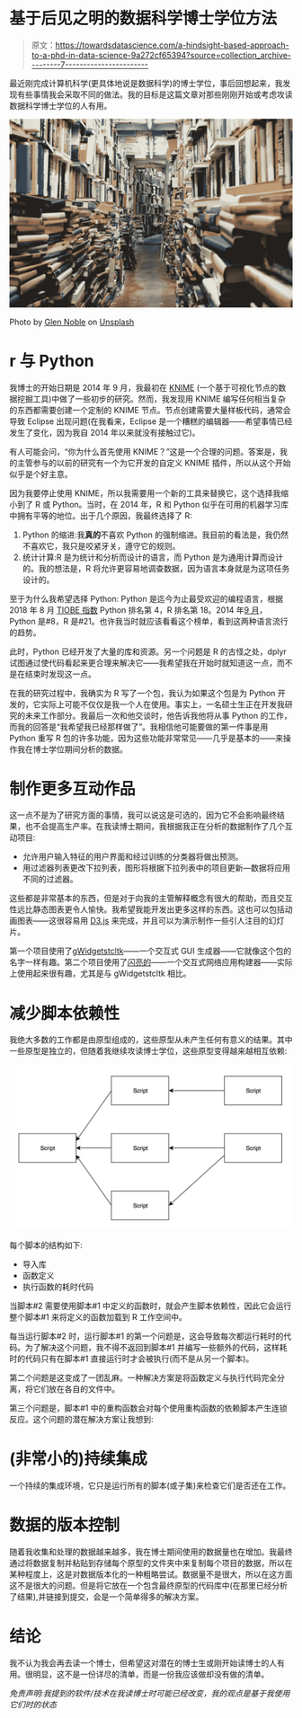 # 基于后见之明的数据科学博士学位方法

> 原文：<https://towardsdatascience.com/a-hindsight-based-approach-to-a-phd-in-data-science-9a272cf65394?source=collection_archive---------7----------------------->

最近刚完成计算机科学(更具体地说是数据科学)的博士学位，事后回想起来，我发现有些事情我会采取不同的做法。我的目标是这篇文章对那些刚刚开始或考虑攻读数据科学博士学位的人有用。

![](img/616901359d38319d6c952c0fc8be3362.png)

Photo by [Glen Noble](https://unsplash.com/photos/o4-YyGi5JBc?utm_source=unsplash&utm_medium=referral&utm_content=creditCopyText) on [Unsplash](https://unsplash.com/search/photos/academia?utm_source=unsplash&utm_medium=referral&utm_content=creditCopyText)

# r 与 Python

我博士的开始日期是 2014 年 9 月，我最初在 [KNIME](https://www.knime.com/) (一个基于可视化节点的数据挖掘工具)中做了一些初步的研究。然而，我发现用 KNIME 编写任何相当复杂的东西都需要创建一个定制的 KNIME 节点。节点创建需要大量样板代码，通常会导致 Eclipse 出现问题(在我看来，Eclipse 是一个糟糕的编辑器——希望事情已经发生了变化，因为我自 2014 年以来就没有接触过它)。

有人可能会问，“你为什么首先使用 KNIME？”这是一个合理的问题。答案是，我的主管参与的以前的研究有一个为它开发的自定义 KNIME 插件，所以从这个开始似乎是个好主意。

因为我要停止使用 KNIME，所以我需要用一个新的工具来替换它，这个选择我缩小到了 R 或 Python。当时，在 2014 年，R 和 Python 似乎在可用的机器学习库中拥有平等的地位。出于几个原因，我最终选择了 R:

1.  Python 的缩进:我**真的**不喜欢 Python 的强制缩进。我目前的看法是，我仍然不喜欢它，我只是咬紧牙关，遵守它的规则。
2.  统计计算:R 是为统计和分析而设计的语言，而 Python 是为通用计算而设计的。我的想法是，R 将允许更容易地调查数据，因为语言本身就是为这项任务设计的。

至于为什么我希望选择 Python: Python 是迄今为止最受欢迎的编程语言，根据 2018 年 8 月 [TIOBE 指数](https://www.tiobe.com/tiobe-index/) Python 排名第 4，R 排名第 18。2014 年[9 月](https://www.immagic.com/eLibrary/ARCHIVES/GENERAL/TIOBE_NL/T140901I.pdf)，Python 是#8，R 是#21。也许我当时就应该看看这个榜单，看到这两种语言流行的趋势。

此时，Python 已经开发了大量的库和资源。另一个问题是 R 的古怪之处，dplyr 试图通过使代码看起来更合理来解决它——我希望我在开始时就知道这一点，而不是在结束时发现这一点。

在我的研究过程中，我确实为 R 写了一个包，我认为如果这个包是为 Python 开发的，它实际上可能不仅仅是我一个人在使用。事实上，一名硕士生正在开发我研究的未来工作部分。我最后一次和他交谈时，他告诉我他将从事 Python 的工作，而我的回答是“我希望我已经那样做了”。我相信他可能要做的第一件事是用 Python 重写 R 包的许多功能，因为这些功能非常常见——几乎是基本的——来操作我在博士学位期间分析的数据。

# 制作更多互动作品

这一点不是为了研究方面的事情，我可以说这是可选的，因为它不会影响最终结果，也不会提高生产率。在我读博士期间，我根据我正在分析的数据制作了几个互动项目:

*   允许用户输入特征的用户界面和经过训练的分类器将做出预测。
*   用过滤器列表更改下拉列表，图形将根据下拉列表中的项目更新—数据将应用不同的过滤器。

这些都是非常基本的东西，但是对于向我的主管解释概念有很大的帮助，而且交互性远比静态图表更令人愉快。我希望我能开发出更多这样的东西。这也可以包括动画图表——这很容易用 [D3.js](https://d3js.org/) 来完成，并且可以为演示制作一些引人注目的幻灯片。

第一个项目使用了[gWidgetstcltk](https://cran.r-project.org/web/packages/gWidgetstcltk/index.html)——一个交互式 GUI 生成器——它就像这个包的名字一样有趣。第二个项目使用了[闪亮的](https://shiny.rstudio.com/)——一个交互式网络应用构建器——实际上使用起来很有趣，尤其是与 gWidgetstcltk 相比。

# 减少脚本依赖性

我绝大多数的工作都是由原型组成的，这些原型从未产生任何有意义的结果。其中一些原型是独立的，但随着我继续攻读博士学位，这些原型变得越来越相互依赖:

![](img/7d135713272ca22daa2b966b0689d27e.png)

每个脚本的结构如下:

*   导入库
*   函数定义
*   执行函数的耗时代码

当脚本#2 需要使用脚本#1 中定义的函数时，就会产生脚本依赖性，因此它会运行整个脚本#1 来将定义的函数加载到 R 工作空间中。

每当运行脚本#2 时，运行脚本#1 的第一个问题是，这会导致每次都运行耗时的代码。为了解决这个问题，我不得不返回到脚本#1 并编写一些额外的代码，这样耗时的代码只有在脚本#1 直接运行时才会被执行(而不是从另一个脚本)。

第二个问题是这变成了一团乱麻。一种解决方案是将函数定义与执行代码完全分离，将它们放在各自的文件中。

第三个问题是，脚本#1 中的重构函数会对每个使用重构函数的依赖脚本产生连锁反应。这个问题的潜在解决方案让我想到:

# (非常小的)持续集成

一个持续的集成环境，它只是运行所有的脚本(或子集)来检查它们是否还在工作。

# 数据的版本控制

随着我收集和处理的数据越来越多，我在博士期间使用的数据量也在增加。我最终通过将数据复制并粘贴到存储每个原型的文件夹中来复制每个项目的数据，所以在某种程度上，这是对数据版本化的一种粗略尝试。数据量不是很大，所以在这方面这不是很大的问题。但是将它放在一个包含最终原型的代码库中(在那里已经分析了结果),并链接到提交，会是一个简单得多的解决方案。

# 结论

我不认为我会再去读一个博士，但希望这对潜在的博士生或刚开始读博士的人有用。很明显，这不是一份详尽的清单，而是一份我应该做却没有做的清单。

*免责声明:我提到的软件/技术在我读博士时可能已经改变，我的观点是基于我使用它们时的状态*